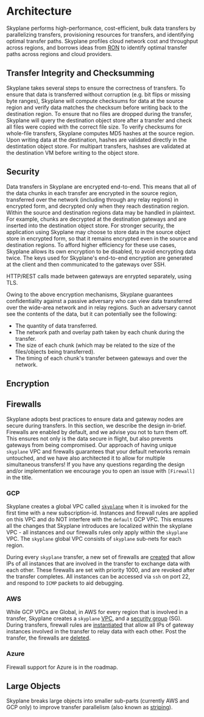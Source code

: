 # Architecture
Skyplane performs high-performance, cost-efficient, bulk data transfers by parallelizing transfers, provisioning resources for transfers, and identifying optimal transfer paths. Skyplane profiles cloud network cost and throughput across regions, and borrows ideas from [RON](http://nms.csail.mit.edu/ron/) to identify optimal transfer paths across regions and cloud providers. 

## Transfer Integrity and Checksumming
Skyplane takes several steps to ensure the correctness of transfers. To ensure that data is transferred without corruption (e.g. bit flips or missing byte ranges), Skyplane will compute checksums for data at the source region and verify data matches the checksum before writing back to the destination region. To ensure that no files are dropped during the transfer, Skyplane will query the destination object store after a transfer and check all files were copied with the correct file size. To verify checksums for whole-file transfers, Skyplane computes MD5 hashes at the source region. Upon writing data at the destination, hashes are validated directly in the destintation object store. For multipart transfers, hashses are validated at the destination VM before writing to the object store.

## Security
Data transfers in Skyplane are encrypted end-to-end. This means that all of the data chunks in each transfer are encrypted in the source region, transferred over the network (including through any relay regions) in encrypted form, and decrypted only when they reach destination region. Within the source and destination regions data may be handled in plaintext. For example, chunks are decrypted at the destination gateways and are inserted into the destination object store. For stronger security, the application using Skyplane may choose to store data in the source object store in encrypted form, so that it remains encrypted even in the source and destination regions. To afford higher efficiency for these use cases, Skyplane allows its own encryption to be disabled, to avoid encrypting data twice. The keys used for Skyplane's end-to-end encryption are generated at the client and then communicated to the gateways over SSH.

HTTP/REST calls made between gateways are enrypted separately, using TLS.

Owing to the above encryption mechanisms, Skyplane guarantees confidentiality against a passive adversary who can view data transferred over the wide-area network and in relay regions. Such an adversary cannot see the contents of the data, but it can potentially see the following:
* The quantity of data transferred.
* The network path and overlay path taken by each chunk during the transfer.
* The size of each chunk (which may be related to the size of the files/objects being transferred).
* The timing of each chunk's transfer between gateways and over the network.

## Encryption 

## Firewalls

Skyplane adopts best practices to ensure data and gateway nodes are secure during transfers. In this section, we describe the design in-brief. Firewalls are enabled by default, and we advise you not to turn them off. This ensures not only is the data secure in flight, but also prevents gateways from being compromised.  Our approach of having unique `skyplane` VPC and firewalls  guarantees that your default networks remain untouched, and we have also architected it to allow for multiple simultaneous transfers! If you have any questions regarding the design and/or implementation we encourage you to open an issue with `[Firewall]` in the title. 

### GCP
Skyplane creates a global VPC called [`skyplane`](https://github.com/skyplane-project/skyplane/blob/e5c97e007b69673558ade0396df490a98227dcc0/skyplane/compute/gcp/gcp_cloud_provider.py#L154) when it is invoked for the first time with a new subscription-id. Instances and firewall rules are applied on this VPC and do NOT interfere with the `default` GCP VPC. This ensures all the changes that Skyplane introduces are localized within the skyplane VPC - all instances and our firewalls rules only apply within the `skyplane` VPC. The `skyplane` global VPC consists of `skyplane` sub-nets for each region. 

During every `skyplane` transfer, a new set of firewalls are [created](https://github.com/skyplane-project/skyplane/blob/e5c97e007b69673558ade0396df490a98227dcc0/skyplane/compute/gcp/gcp_cloud_provider.py#L218) that allow IPs of all instances that are involved in the transfer to exchange data with each other. These firewalls are set with priority 1000, and are revoked after the transfer completes. All instances can be accessed via `ssh` on port 22, and respond to `ICMP` packets to aid debugging. 

### AWS

While GCP VPCs are Global, in AWS for every region that is involved in a transfer, Skyplane creates a `skyplane` [VPC](https://github.com/skyplane-project/skyplane/blob/e5c97e007b69673558ade0396df490a98227dcc0/skyplane/compute/aws/aws_cloud_provider.py#L93), and a [security group](https://github.com/skyplane-project/skyplane/blob/e5c97e007b69673558ade0396df490a98227dcc0/skyplane/compute/aws/aws_cloud_provider.py#L153) (SG). During transfers, firewall rules are [instantiated](https://github.com/skyplane-project/skyplane/blob/e5c97e007b69673558ade0396df490a98227dcc0/skyplane/compute/aws/aws_cloud_provider.py#L267) that allow all IPs of gateway instances involved in the transfer to relay data with each other. Post the transfer, the firewalls are [deleted](https://github.com/skyplane-project/skyplane/blob/e5c97e007b69673558ade0396df490a98227dcc0/skyplane/compute/aws/aws_cloud_provider.py#L283).  

### Azure

Firewall support for Azure is in the roadmap. 

## Large Objects
Skyplane breaks large objects into smaller sub-parts (currently AWS and GCP only) to improve transfer parallelism (also known as [striping](https://ieeexplore.ieee.org/document/1560006)). 
